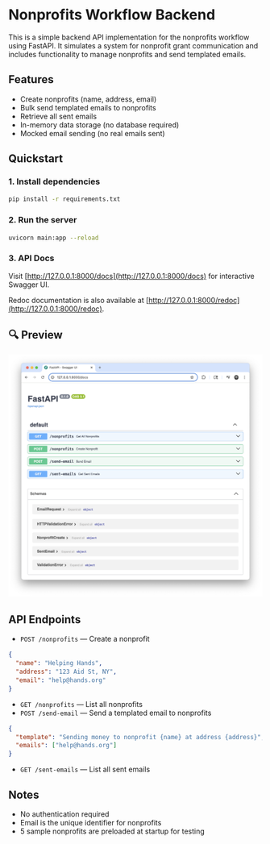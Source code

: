 # Nonprofits Workflow Backend

This is a simple backend API implementation for the nonprofits workflow using FastAPI. It simulates a system for nonprofit grant communication and includes functionality to manage nonprofits and send templated emails.

## Features
- Create nonprofits (name, address, email)
- Bulk send templated emails to nonprofits
- Retrieve all sent emails
- In-memory data storage (no database required)
- Mocked email sending (no real emails sent)

## Quickstart

### 1. Install dependencies
```bash
pip install -r requirements.txt
```

### 2. Run the server
```bash
uvicorn main:app --reload
```

### 3. API Docs
Visit [http://127.0.0.1:8000/docs](http://127.0.0.1:8000/docs) for interactive Swagger UI.

Redoc documentation is also available at [http://127.0.0.1:8000/redoc](http://127.0.0.1:8000/redoc).

## 🔍 Preview

![Swagger UI](./docs/swagger-ui.png)

## API Endpoints
- `POST /nonprofits` — Create a nonprofit
```json
{
  "name": "Helping Hands",
  "address": "123 Aid St, NY",
  "email": "help@hands.org"
}
```
- `GET /nonprofits` — List all nonprofits
- `POST /send-email` — Send a templated email to nonprofits
```json
{
  "template": "Sending money to nonprofit {name} at address {address}",
  "emails": ["help@hands.org"]
}
```
- `GET /sent-emails` — List all sent emails

## Notes
- No authentication required
- Email is the unique identifier for nonprofits
- 5 sample nonprofits are preloaded at startup for testing


